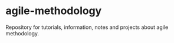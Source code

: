 # agile-methodology
Repository for tutorials, information, notes and projects about agile methodology.

